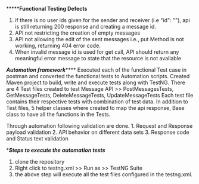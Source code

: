 ***********Functional Testing Defects******
1. if there is no user ids given for the sender and receiver (i.e "id": ""), api is still returning 200 response and creating a message id.
2. API not restricting the creation of empty messages
3. API not allowing the edit of the sent messages i.e., put Method is not working, returning 404 error code.
4. When invalid message id is used for get call, API should return any meaningful error message to state that the resource is not available

*********Automation framework*************
Executed each of the functional Test case in postman and converted the functional tests to Automation scripts.
Created Maven project to build, write and execute tests along with TestNG.
There are 4 Test files created to test Message API >> PostMessagesTests, GetMessageTests, DeleteMessageTests, UpdateMessageTests 
Each test file contains their respective tests with combination of test data.
In addition to Test files, 5 helper classes where created to map the api response, Base class to have all the functions in the Tests.

Through automation following validation are done.
	1. Request and Response payload validation
	2. API behavior on different data sets
	3. Response code and Status text validation
	

**********Steps to execute the automation tests*********
1. clone the repository
2. Right click to testng.xml >> Run as >> TestNG Suite
3. the above step will execute all the test files configured in the testng.xml.